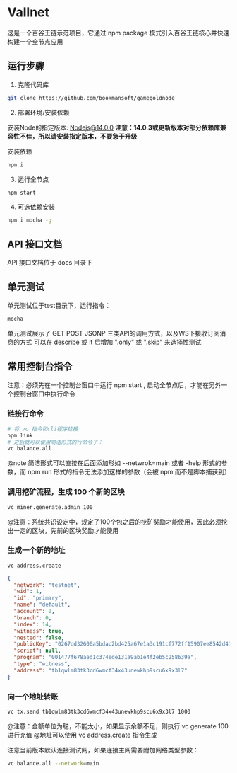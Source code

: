# Vallnet

这是一个百谷王链示范项目，它通过 npm package 模式引入百谷王链核心并快速构建一个全节点应用

## 运行步骤

1. 克隆代码库
```bash
git clone https://github.com/bookmansoft/gamegoldnode
```

2. 部署环境/安装依赖

安装Node的指定版本: Nodejs@14.0.0
**注意：14.0.3或更新版本对部分依赖库兼容性不佳，所以请安装指定版本，不要急于升级**

安装依赖
```bash
npm i
```

3. 运行全节点
```bash
npm start
```

4. 可选依赖安装
```bash
npm i mocha -g
```

## API 接口文档

API 接口文档位于 docs 目录下

## 单元测试

单元测试位于test目录下，运行指令：
```bash
mocha
```

单元测试展示了 GET POST JSONP 三类API的调用方式，以及WS下接收订阅消息的方式
可以在 describe 或 it 后增加 ".only" 或 ".skip" 来选择性测试

## 常用控制台指令

注意：必须先在一个控制台窗口中运行 npm start , 启动全节点后，才能在另外一个控制台窗口中执行命令

### 链接行命令
```bash
# 将 vc 指令和cli程序挂接
npm link
# 之后就可以使用简洁形式的行命令了：
vc balance.all
```

@note 简洁形式可以直接在后面添加形如 --netwrok=main 或者 -help 形式的参数，而 npm run 形式的指令无法添加这样的参数（会被 npm 而不是脚本捕获到）

### 调用挖矿流程，生成 100 个新的区块
```bash
vc miner.generate.admin 100
```
@注意：系统共识设定中，规定了100个包之后的挖矿奖励才能使用，因此必须挖出一定的区块，先前的区块奖励才能使用

### 生成一个新的地址
```bash
vc address.create
```

```json
{
  "network": "testnet",
  "wid": 1,
  "id": "primary",
  "name": "default",
  "account": 0,
  "branch": 0,
  "index": 14,
  "witness": true,
  "nested": false,
  "publicKey": "0267dd32600a5bdac2bd425a67e1a3c191cf772ff15907ee8542d41294fcd2a813",
  "script": null,
  "program": "001477f678aed1c374ede131a9ab1e4f2eb5c258639a",
  "type": "witness",
  "address": "tb1qwlm83tk3cd6wmcf34x43unewkhp9scu6x9x3l7"
}
```

### 向一个地址转账
```bash
vc tx.send tb1qwlm83tk3cd6wmcf34x43unewkhp9scu6x9x3l7 1000
```
@注意：金额单位为聪，不能太小，如果显示余额不足，则执行 vc generate 100 进行充值
@地址可以使用 vc address.create 指令生成

注意当前版本默认连接测试网，如果连接主网需要附加网络类型参数：
```bash
vc balance.all --network=main
```
